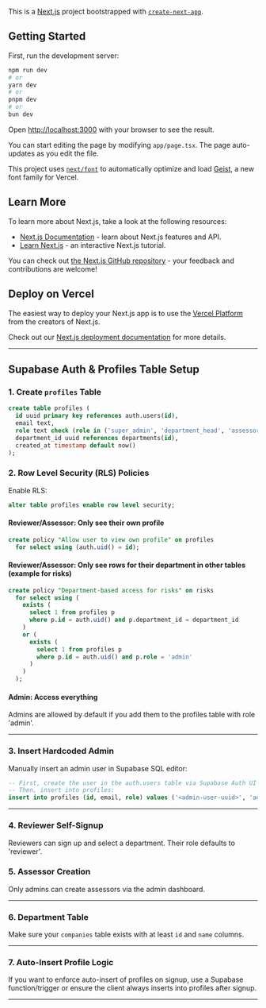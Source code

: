 This is a [Next.js](https://nextjs.org) project bootstrapped with [`create-next-app`](https://nextjs.org/docs/app/api-reference/cli/create-next-app).

## Getting Started

First, run the development server:

```bash
npm run dev
# or
yarn dev
# or
pnpm dev
# or
bun dev
```

Open [http://localhost:3000](http://localhost:3000) with your browser to see the result.

You can start editing the page by modifying `app/page.tsx`. The page auto-updates as you edit the file.

This project uses [`next/font`](https://nextjs.org/docs/app/building-your-application/optimizing/fonts) to automatically optimize and load [Geist](https://vercel.com/font), a new font family for Vercel.

## Learn More

To learn more about Next.js, take a look at the following resources:

- [Next.js Documentation](https://nextjs.org/docs) - learn about Next.js features and API.
- [Learn Next.js](https://nextjs.org/learn) - an interactive Next.js tutorial.

You can check out [the Next.js GitHub repository](https://github.com/vercel/next.js) - your feedback and contributions are welcome!

## Deploy on Vercel

The easiest way to deploy your Next.js app is to use the [Vercel Platform](https://vercel.com/new?utm_medium=default-template&filter=next.js&utm_source=create-next-app&utm_campaign=create-next-app-readme) from the creators of Next.js.

Check out our [Next.js deployment documentation](https://nextjs.org/docs/app/building-your-application/deploying) for more details.

---

## Supabase Auth & Profiles Table Setup

### 1. Create `profiles` Table

```sql
create table profiles (
  id uuid primary key references auth.users(id),
  email text,
  role text check (role in ('super_admin', 'department_head', 'assessor', 'reviewer')) default 'reviewer',
  department_id uuid references departments(id),
  created_at timestamp default now()
);
```

### 2. Row Level Security (RLS) Policies

Enable RLS:
```sql
alter table profiles enable row level security;
```

#### Reviewer/Assessor: Only see their own profile
```sql
create policy "Allow user to view own profile" on profiles
  for select using (auth.uid() = id);
```

#### Reviewer/Assessor: Only see rows for their department in other tables (example for risks)
```sql
create policy "Department-based access for risks" on risks
  for select using (
    exists (
      select 1 from profiles p
      where p.id = auth.uid() and p.department_id = department_id
    )
    or (
      exists (
        select 1 from profiles p
        where p.id = auth.uid() and p.role = 'admin'
      )
    )
  );
```

#### Admin: Access everything
Admins are allowed by default if you add them to the profiles table with role 'admin'.

---

### 3. Insert Hardcoded Admin
Manually insert an admin user in Supabase SQL editor:

```sql
-- First, create the user in the auth.users table via Supabase Auth UI or API
-- Then, insert into profiles:
insert into profiles (id, email, role) values ('<admin-user-uuid>', 'admin@assuregate.com', 'super_admin');
```

---

### 4. Reviewer Self-Signup
Reviewers can sign up and select a department. Their role defaults to 'reviewer'.

### 5. Assessor Creation
Only admins can create assessors via the admin dashboard.

---

### 6. Department Table
Make sure your `companies` table exists with at least `id` and `name` columns.

---

### 7. Auto-Insert Profile Logic
If you want to enforce auto-insert of profiles on signup, use a Supabase function/trigger or ensure the client always inserts into profiles after signup.

---
